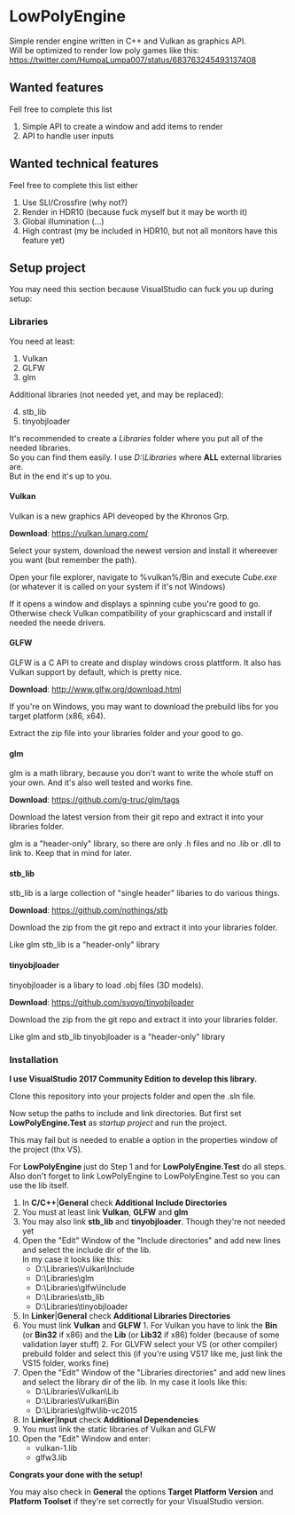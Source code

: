 # LowPolyEngine

Simple render engine written in C++ and Vulkan as graphics API.  
Will be optimized to render low poly games like this:  
https://twitter.com/HumpaLumpa007/status/683763245493137408

## Wanted features

Fell free to complete this list

1. Simple API to create a window and add items to render
2. API to handle user inputs

## Wanted technical features

Feel free to complete this list either

1. Use SLI/Crossfire (why not?)
2. Render in HDR10 (because fuck myself but it may be worth it)
3. Global illumination (...)
4. High contrast (my be included in HDR10, but not all monitors have this feature yet)

## Setup project

You may need this section because VisualStudio can fuck you up during setup:

### Libraries

You need at least:

1. Vulkan
2. GLFW
3. glm

Additional libraries (not needed yet, and may be replaced):

4. stb_lib
5. tinyobjloader

It's recommended to create a *Libraries* folder where you put all of the needed libraries.  
So you can find them easily. I use *D:\Libraries* where **ALL** external libraries are.  
But in the end it's up to you.

#### Vulkan

Vulkan is a new graphics API deveoped by the Khronos Grp.

**Download**: https://vulkan.lunarg.com/

Select your system, download the newest version and install it whereever you want (but remember the path).  

Open your file explorer, navigate to %vulkan%/Bin and execute *Cube.exe* (or whatever it is called on your system if it's not Windows)

If it opens a window and displays a spinning cube you're good to go. Otherwise check Vulkan compatibility of your graphicscard and install if needed the neede drivers.

#### GLFW

GLFW is a C API to create and display windows cross plattform. It also has Vulkan support by default, which is pretty nice.

**Download**: http://www.glfw.org/download.html

If you're on Windows, you may want to download the prebuild libs for you target platform (x86, x64).

Extract the zip file into your libraries folder and your good to go.

#### glm

glm is a math library, because you don't want to write the whole stuff on your own. And it's also well tested and works fine.

**Download**: https://github.com/g-truc/glm/tags

Download the latest version from their git repo and extract it into your libraries folder.

glm is a "header-only" library, so there are only .h files and no .lib or .dll to link to. Keep that in mind for later.

#### stb_lib

stb_lib is a large collection of "single header" libaries to do various things.

**Download**: https://github.com/nothings/stb

Download the zip from the git repo and extract it into your libraries folder.

Like glm stb_lib is a "header-only" library

#### tinyobjloader

tinyobjloader is a libary to load .obj files (3D models).

**Download**: https://github.com/syoyo/tinyobjloader

Download the zip from the git repo and extract it into your libraries folder.

Like glm and stb_lib tinyobjloader is a "header-only" library

### Installation

**I use VisualStudio 2017 Community Edition to develop this library.**

Clone this repository into your projects folder and open the .sln file.

Now setup the paths to include and link directories. But first set **LowPolyEngine.Test** as *startup project* and run the project.

This may fail but is needed to enable a option in the properties window of the project (thx VS).

For **LowPolyEngine** just do Step 1 and for **LowPolyEngine.Test** do all steps.  
Also don't forget to link LowPolyEngine to LowPolyEngine.Test so you can use the lib itself.

1. In **C/C++**|**General** check **Additional Include Directories**
  1. You must at least link **Vulkan**, **GLFW** and **glm**
  2. You may also link **stb_lib** and **tinyobjloader**. Though they're not needed yet
  3. Open the "Edit" Window of the "Include directories" and add new lines and select the include dir of the lib.  
     In my case it looks like this:
      * D:\Libraries\Vulkan\Include
      * D:\Libraries\glm
      * D:\Libraries\glfw\include
      * D:\Libraries\stb_lib
      * D:\Libraries\tinyobjloader
2. In **Linker**|**General** check **Additional Libraries Directories**
  1. You must link **Vulkan** and **GLFW**
    1. For Vulkan you have to link the **Bin** (or **Bin32** if x86) and the **Lib** (or **Lib32** if x86) folder (because of some validation layer stuff)
    2. For GLVFW select your VS (or other compiler) prebuild folder and select this (if you're using VS17 like me, just link the VS15 folder, works fine)
  2. Open the "Edit" Window of the "Libraries directories" and add new lines and select the library dir of the lib.
     In my case it lools like this:
      * D:\Libraries\Vulkan\Lib
      * D:\Libraries\Vulkan\Bin
      * D:\Libraries\glfw\lib-vc2015
3. In **Linker**|**Input** check **Additional Dependencies**
  1. You must link the static libraries of Vulkan and GLFW
  2. Open the "Edit" Window and enter:
      * vulkan-1.lib
      * glfw3.lib

**Congrats your done with the setup!**

You may also check in **General** the options **Target Platform Version** and **Platform Toolset** if they're set correctly for your VisualStudio version.